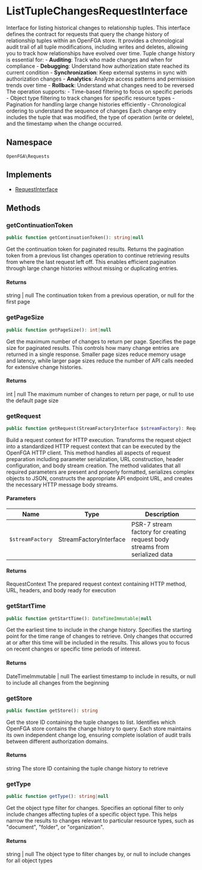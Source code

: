 # ListTupleChangesRequestInterface

Interface for listing historical changes to relationship tuples. This interface defines the contract for requests that query the change history of relationship tuples within an OpenFGA store. It provides a chronological audit trail of all tuple modifications, including writes and deletes, allowing you to track how relationships have evolved over time. Tuple change history is essential for: - **Auditing**: Track who made changes and when for compliance - **Debugging**: Understand how authorization state reached its current condition - **Synchronization**: Keep external systems in sync with authorization changes - **Analytics**: Analyze access patterns and permission trends over time - **Rollback**: Understand what changes need to be reversed The operation supports: - Time-based filtering to focus on specific periods - Object type filtering to track changes for specific resource types - Pagination for handling large change histories efficiently - Chronological ordering to understand the sequence of changes Each change entry includes the tuple that was modified, the type of operation (write or delete), and the timestamp when the change occurred.

## Namespace
`OpenFGA\Requests`

## Implements
* [RequestInterface](Requests/RequestInterface.md)



## Methods
### getContinuationToken


```php
public function getContinuationToken(): string|null
```

Get the continuation token for paginated results. Returns the pagination token from a previous list changes operation to continue retrieving results from where the last request left off. This enables efficient pagination through large change histories without missing or duplicating entries.


#### Returns
string | null
 The continuation token from a previous operation, or null for the first page

### getPageSize


```php
public function getPageSize(): int|null
```

Get the maximum number of changes to return per page. Specifies the page size for paginated results. This controls how many change entries are returned in a single response. Smaller page sizes reduce memory usage and latency, while larger page sizes reduce the number of API calls needed for extensive change histories.


#### Returns
int | null
 The maximum number of changes to return per page, or null to use the default page size

### getRequest


```php
public function getRequest(StreamFactoryInterface $streamFactory): RequestContext
```

Build a request context for HTTP execution. Transforms the request object into a standardized HTTP request context that can be executed by the OpenFGA HTTP client. This method handles all aspects of request preparation including parameter serialization, URL construction, header configuration, and body stream creation. The method validates that all required parameters are present and properly formatted, serializes complex objects to JSON, constructs the appropriate API endpoint URL, and creates the necessary HTTP message body streams.

#### Parameters
| Name | Type | Description |
|------|------|-------------|
| `$streamFactory` | StreamFactoryInterface | PSR-7 stream factory for creating request body streams from serialized data |

#### Returns
RequestContext
 The prepared request context containing HTTP method, URL, headers, and body ready for execution

### getStartTime


```php
public function getStartTime(): DateTimeImmutable|null
```

Get the earliest time to include in the change history. Specifies the starting point for the time range of changes to retrieve. Only changes that occurred at or after this time will be included in the results. This allows you to focus on recent changes or specific time periods of interest.


#### Returns
DateTimeImmutable | null
 The earliest timestamp to include in results, or null to include all changes from the beginning

### getStore


```php
public function getStore(): string
```

Get the store ID containing the tuple changes to list. Identifies which OpenFGA store contains the change history to query. Each store maintains its own independent change log, ensuring complete isolation of audit trails between different authorization domains.


#### Returns
string
 The store ID containing the tuple change history to retrieve

### getType


```php
public function getType(): string|null
```

Get the object type filter for changes. Specifies an optional filter to only include changes affecting tuples of a specific object type. This helps narrow the results to changes relevant to particular resource types, such as &quot;document&quot;, &quot;folder&quot;, or &quot;organization&quot;.


#### Returns
string | null
 The object type to filter changes by, or null to include changes for all object types

